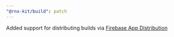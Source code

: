 ```yaml
---
"@rnx-kit/build": patch
---
```


Added support for distributing builds via [Firebase App Distribution](https://firebase.google.com/products/app-distribution)
